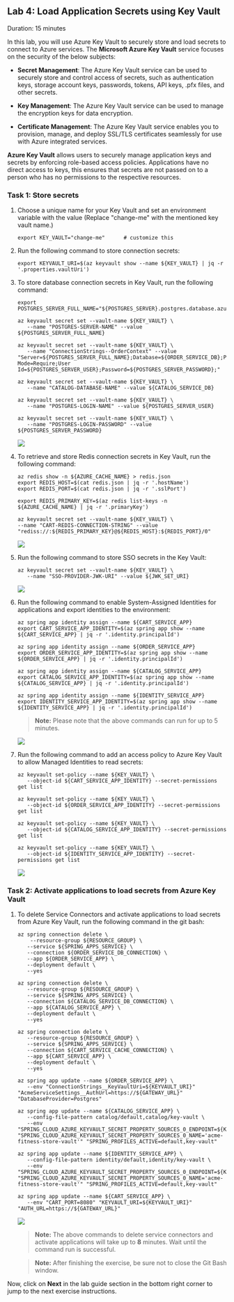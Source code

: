## Lab 4: Load Application Secrets using Key Vault

Duration: 15 minutes

In this lab, you will use Azure Key Vault to securely store and load secrets to connect to Azure services. The **Microsoft Azure Key Vault** service focuses on the security of the below subjects:

 - **Secret Management**: The Azure Key Vault service can be used to securely store and control access of secrets, such as authentication keys, storage account keys, passwords, tokens, API keys, .pfx files, and other secrets.
 
 - **Key Management**: The Azure Key Vault service can be used to manage the encryption keys for data encryption.

 - **Certificate Management**: The Azure Key Vault service enables you to provision, manage, and deploy SSL/TLS certificates seamlessly for use with Azure integrated services.

**Azure Key Vault** allows users to securely manage application keys and secrets by enforcing role-based access policies. Applications have no direct access to keys, this ensures that secrets are not passed on to a person who has no permissions to the respective resources.

### Task 1: Store secrets

1. Choose a unique name for your Key Vault and set an environment variable with the value **<inject key="keyvault + DeploymentID" enableCopy="true" />** (Replace "change-me" with the mentioned key vault name.)
    
     ```shell
     export KEY_VAULT="change-me"      # customize this
     ```
1. Run the following command to store connection secrets:

    ```shell
    export KEYVAULT_URI=$(az keyvault show --name ${KEY_VAULT} | jq -r '.properties.vaultUri')
    ```
   
1.  To store database connection secrets in Key Vault, run the following command:

      ```shell
      export POSTGRES_SERVER_FULL_NAME="${POSTGRES_SERVER}.postgres.database.azure.com"

      az keyvault secret set --vault-name ${KEY_VAULT} \
         --name "POSTGRES-SERVER-NAME" --value ${POSTGRES_SERVER_FULL_NAME}

      az keyvault secret set --vault-name ${KEY_VAULT} \
         --name "ConnectionStrings--OrderContext" --value "Server=${POSTGRES_SERVER_FULL_NAME};Database=${ORDER_SERVICE_DB};Port=5432;Ssl Mode=Require;User          Id=${POSTGRES_SERVER_USER};Password=${POSTGRES_SERVER_PASSWORD};"
    
      az keyvault secret set --vault-name ${KEY_VAULT} \
         --name "CATALOG-DATABASE-NAME" --value ${CATALOG_SERVICE_DB}
    
      az keyvault secret set --vault-name ${KEY_VAULT} \
         --name "POSTGRES-LOGIN-NAME" --value ${POSTGRES_SERVER_USER}
    
      az keyvault secret set --vault-name ${KEY_VAULT} \
         --name "POSTGRES-LOGIN-PASSWORD" --value ${POSTGRES_SERVER_PASSWORD}
      ```
      
      ![](Images/mjv2-22-new.png)

1. To retrieve and store Redis connection secrets in Key Vault, run the following command:

      ```shell
      az redis show -n ${AZURE_CACHE_NAME} > redis.json
      export REDIS_HOST=$(cat redis.json | jq -r '.hostName')
      export REDIS_PORT=$(cat redis.json | jq -r '.sslPort')

      export REDIS_PRIMARY_KEY=$(az redis list-keys -n ${AZURE_CACHE_NAME} | jq -r '.primaryKey')

      az keyvault secret set --vault-name ${KEY_VAULT} \
      --name "CART-REDIS-CONNECTION-STRING" --value "rediss://:${REDIS_PRIMARY_KEY}@${REDIS_HOST}:${REDIS_PORT}/0"
      ```

      ![](Images/mjv2-23.png)

1. Run the following command to store SSO secrets in the Key Vault:

      ```shell
      az keyvault secret set --vault-name ${KEY_VAULT} \
         --name "SSO-PROVIDER-JWK-URI" --value ${JWK_SET_URI}
      ```

      ![](Images/mjv2-24-new.png)

1. Run the following command to enable System-Assigned Identities for applications and export identities to the environment:

      ```shell
      az spring app identity assign --name ${CART_SERVICE_APP}
      export CART_SERVICE_APP_IDENTITY=$(az spring app show --name ${CART_SERVICE_APP} | jq -r '.identity.principalId')

      az spring app identity assign --name ${ORDER_SERVICE_APP}
      export ORDER_SERVICE_APP_IDENTITY=$(az spring app show --name ${ORDER_SERVICE_APP} | jq -r '.identity.principalId')

      az spring app identity assign --name ${CATALOG_SERVICE_APP}
      export CATALOG_SERVICE_APP_IDENTITY=$(az spring app show --name ${CATALOG_SERVICE_APP} | jq -r '.identity.principalId')

      az spring app identity assign --name ${IDENTITY_SERVICE_APP}
      export IDENTITY_SERVICE_APP_IDENTITY=$(az spring app show --name ${IDENTITY_SERVICE_APP} | jq -r '.identity.principalId')
      ```

     > **Note:** Please note that the above commands can run for up to 5 minutes. 

      ![](Images/mjv2-25-new.png)

1.  Run the following command to add an access policy to Azure Key Vault to allow Managed Identities to read secrets:

      ```shell
      az keyvault set-policy --name ${KEY_VAULT} \
         --object-id ${CART_SERVICE_APP_IDENTITY} --secret-permissions get list
    
      az keyvault set-policy --name ${KEY_VAULT} \
         --object-id ${ORDER_SERVICE_APP_IDENTITY} --secret-permissions get list

      az keyvault set-policy --name ${KEY_VAULT} \
         --object-id ${CATALOG_SERVICE_APP_IDENTITY} --secret-permissions get list

      az keyvault set-policy --name ${KEY_VAULT} \
         --object-id ${IDENTITY_SERVICE_APP_IDENTITY} --secret-permissions get list
      ```

      ![](Images/mjv2-26-new.png) 

### Task 2: Activate applications to load secrets from Azure Key Vault


1. To delete Service Connectors and activate applications to load secrets from Azure Key Vault, run the following command in the git bash:

      ```shell
      az spring connection delete \
          --resource-group ${RESOURCE_GROUP} \
         --service ${SPRING_APPS_SERVICE} \
         --connection ${ORDER_SERVICE_DB_CONNECTION} \
         --app ${ORDER_SERVICE_APP} \
         --deployment default \
         --yes 

      az spring connection delete \
         --resource-group ${RESOURCE_GROUP} \
         --service ${SPRING_APPS_SERVICE} \
         --connection ${CATALOG_SERVICE_DB_CONNECTION} \
         --app ${CATALOG_SERVICE_APP} \
         --deployment default \
         --yes 

      az spring connection delete \
         --resource-group ${RESOURCE_GROUP} \
         --service ${SPRING_APPS_SERVICE} \
         --connection ${CART_SERVICE_CACHE_CONNECTION} \
         --app ${CART_SERVICE_APP} \
         --deployment default \
         --yes 
    
      az spring app update --name ${ORDER_SERVICE_APP} \
         --env "ConnectionStrings__KeyVaultUri=${KEYVAULT_URI}" "AcmeServiceSettings__AuthUrl=https://${GATEWAY_URL}" "DatabaseProvider=Postgres"

      az spring app update --name ${CATALOG_SERVICE_APP} \
         --config-file-pattern catalog/default,catalog/key-vault \
         --env "SPRING_CLOUD_AZURE_KEYVAULT_SECRET_PROPERTY_SOURCES_0_ENDPOINT=${KEYVAULT_URI}"             "SPRING_CLOUD_AZURE_KEYVAULT_SECRET_PROPERTY_SOURCES_0_NAME='acme-fitness-store-vault'" "SPRING_PROFILES_ACTIVE=default,key-vault"
    
      az spring app update --name ${IDENTITY_SERVICE_APP} \
         --config-file-pattern identity/default,identity/key-vault \
         --env "SPRING_CLOUD_AZURE_KEYVAULT_SECRET_PROPERTY_SOURCES_0_ENDPOINT=${KEYVAULT_URI}"       "SPRING_CLOUD_AZURE_KEYVAULT_SECRET_PROPERTY_SOURCES_0_NAME='acme-fitness-store-vault'" "SPRING_PROFILES_ACTIVE=default,key-vault"
    
      az spring app update --name ${CART_SERVICE_APP} \
         --env "CART_PORT=8080" "KEYVAULT_URI=${KEYVAULT_URI}" "AUTH_URL=https://${GATEWAY_URL}"
      ```

      ![](Images/mjv2-27-new.png)
    
    
    > **Note:** The above commands to delete service connectors and activate applications will take up to **8** minutes. Wait until the command run is successful.
    
    > **Note:** After finishing the exercise, be sure not to close the Git Bash window.
    
  Now, click on **Next** in the lab guide section in the bottom right corner to jump to the next exercise instructions.
